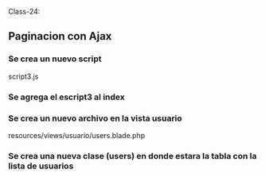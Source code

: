 Class-24:

## Paginacion con Ajax
### Se crea un nuevo script
script3.js

### Se agrega el escript3 al index

### Se crea un nuevo archivo en la vista usuario
resources/views/usuario/users.blade.php

### Se crea una nueva clase (users) en donde estara la tabla con la lista de usuarios
